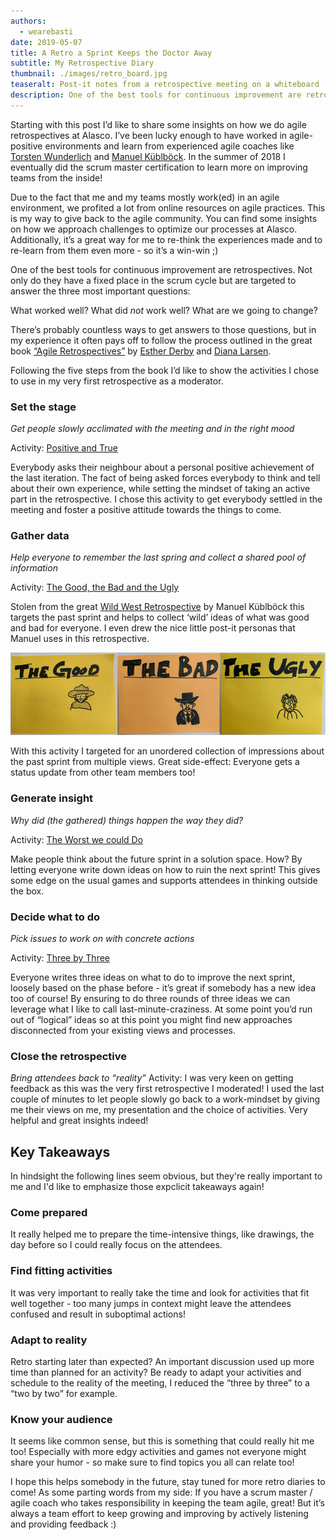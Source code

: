 ```yaml
---
authors:
  - wearebasti
date: 2019-05-07
title: A Retro a Sprint Keeps the Doctor Away
subtitle: My Retrospective Diary
thumbnail: ./images/retro_board.jpg
teaseralt: Post-it notes from a retrospective meeting on a whiteboard
description: One of the best tools for continuous improvement are retrospectives. Not only do they have a fixed place in the scrum cycle but are targeted to answer the three most important questions.
---
```


Starting with this post I’d like to share some insights on how we do agile retrospectives at Alasco. I’ve been lucky enough to have worked in agile-positive environments and learn from experienced agile coaches like [Torsten Wunderlich](https://twitter.com/wunderbricks) and [Manuel Küblböck](https://twitter.com/ManuelKublbock). In the summer of 2018 I eventually did the scrum master certification to learn more on improving teams from the inside!

Due to the fact that me and my teams mostly work(ed) in an agile environment, we profited a lot from online resources on agile practices. This is my way to give back to the agile community. You can find some insights on how we approach challenges to optimize our processes at Alasco. Additionally, it’s a great way for me to re-think the experiences made and to re-learn from them even more - so it’s a win-win ;)

One of the best tools for continuous improvement are retrospectives. Not only do they have a fixed place in the scrum cycle but are targeted to answer the three most important questions:

What worked well?
What did _not_ work well?
What are we going to change?

There’s probably countless ways to get answers to those questions, but in my experience it often pays off to follow the process outlined in the great book [“Agile Retrospectives”](https://pragprog.com/book/dlret/agile-retrospectives) by [Esther Derby](https://www.estherderby.com/about-esther) and [Diana Larsen](http://www.twitter.com/DianaOfPortland).

Following the five steps from the book I’d like to show the activities I chose to use in my very first retrospective as a moderator.

### Set the stage

_Get people slowly acclimated with the meeting and in the right mood_

Activity: [Positive and True](https://retromat.org/en/?id=122)

Everybody asks their neighbour about a personal positive achievement of the last iteration. The fact of being asked forces everybody to think and tell about their own experience, while setting the mindset of taking an active part in the retrospective.
I chose this activity to get everybody settled in the meeting and foster a positive attitude towards the things to come.

### Gather data

_Help everyone to remember the last spring and collect a shared pool of information_

Activity: [The Good, the Bad and the Ugly](https://retromat.org/en/?id=121)

Stolen from the great [Wild West Retrospective](https://qualityswdev.com/2016/02/04/wild-wild-west-retrospective/) by Manuel Küblböck this targets the past sprint and helps to collect ‘wild’ ideas of what was good and bad for everyone. I even drew the nice little post-it personas that Manuel uses in this retrospective.

![The Good, the Bad and the Ugly](./images/retro_diary_one_gbu.png "The Good, the Bad and the Ugly")

With this activity I targeted for an unordered collection of impressions about the past sprint from multiple views. Great side-effect: Everyone gets a status update from other team members too!

### Generate insight

_Why did (the gathered) things happen the way they did?_

Activity: [The Worst we could Do](https://retromat.org/en/?id=69)

Make people think about the future sprint in a solution space. How? By letting everyone write down ideas on how to ruin the next sprint! This gives some edge on the usual games and supports attendees in thinking outside the box.

### Decide what to do

_Pick issues to work on with concrete actions_

Activity: [Three by Three](https://www.qeek.co/blog/collaborative-idea-exploration-and-the-end-of-the-loudest-voice)

Everyone writes three ideas on what to do to improve the next sprint, loosely based on the phase before - it’s great if somebody has a new idea too of course! By ensuring to do three rounds of three ideas we can leverage what I like to call last-minute-craziness. At some point you’d run out of “logical” ideas so at this point you might find new approaches disconnected from your existing views and processes.

### Close the retrospective

_Bring attendees back to “reality”_
Activity: I was very keen on getting feedback as this was the very first retrospective I moderated! I used the last couple of minutes to let people slowly go back to a work-mindset by giving me their views on me, my presentation and the choice of activities. Very helpful and great insights indeed!

## Key Takeaways

In hindsight the following lines seem obvious, but they're really important to me and I'd like to emphasize those expclicit takeaways again!

### Come prepared

It really helped me to prepare the time-intensive things, like drawings, the day before so I could really focus on the attendees.

### Find fitting activities

It was very important to really take the time and look for activities that fit well together - too many jumps in context might leave the attendees confused and result in suboptimal actions!

### Adapt to reality

Retro starting later than expected? An important discussion used up more time than planned for an activity? Be ready to adapt your activities and schedule to the reality of the meeting, I reduced the “three by three” to a “two by two” for example.

### Know your audience

It seems like common sense, but this is something that could really hit me too! Especially with more edgy activities and games not everyone might share your humor - so make sure to find topics you all can relate too!

I hope this helps somebody in the future, stay tuned for more retro diaries to come! As some parting words from my side: If you have a scrum master / agile coach who takes responsibility in keeping the team agile, great! But it’s always a team effort to keep growing and improving by actively listening and providing feedback :)
